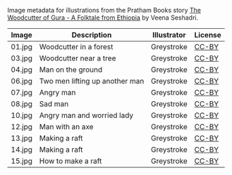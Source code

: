 Image metadata for illustrations from the Pratham Books story [The Woodcutter of Gura - A Folktale from Ethiopia](https://storyweaver.org.in/stories/660-the-woodcutter-of-gura-a-folktale-from-ethiopia) by Veena Seshadri.

Image | Description | Illustrator | License
----- | ----------- | ----------- | -------
01.jpg | Woodcutter in a forest | Greystroke | [CC-BY](https://creativecommons.org/licenses/by/4.0/)
03.jpg | Woodcutter near a tree | Greystroke | [CC-BY](https://creativecommons.org/licenses/by/4.0/)
04.jpg | Man on the ground | Greystroke | [CC-BY](https://creativecommons.org/licenses/by/4.0/)
06.jpg | Two men lifting up another man | Greystroke | [CC-BY](https://creativecommons.org/licenses/by/4.0/)
07.jpg | Angry man | Greystroke | [CC-BY](https://creativecommons.org/licenses/by/4.0/)
08.jpg | Sad man | Greystroke | [CC-BY](https://creativecommons.org/licenses/by/4.0/)
10.jpg | Angry man and worried lady | Greystroke | [CC-BY](https://creativecommons.org/licenses/by/4.0/)
12.jpg | Man with an axe | Greystroke | [CC-BY](https://creativecommons.org/licenses/by/4.0/)
13.jpg | Making a raft | Greystroke | [CC-BY](https://creativecommons.org/licenses/by/4.0/)
14.jpg | Making a raft | Greystroke | [CC-BY](https://creativecommons.org/licenses/by/4.0/)
15.jpg | How to make a raft | Greystroke | [CC-BY](https://creativecommons.org/licenses/by/4.0/)